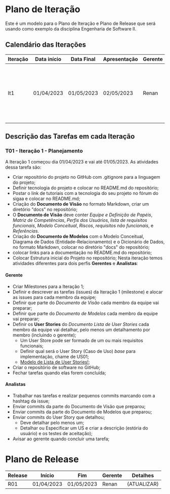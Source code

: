 # Plano de Iteração

Este é um modelo para o Plano de Iteração e Plano de Release que será usando como exemplo da disciplina Engenharia de Software II.


## Calendário das Iterações

Iteração | Data início | Data Final | Apresentação | Gerente   | Detalhes
-------- | ----------- | ---------- | ------------ | -------   | -------
It1      | 01/04/2023  | 01/05/2023 | 02/05/2023   | Renan | Criar Diagrama de classe, Documento de Visão, Modelos e Plano de Iteração e Release. 


## Descrição das Tarefas em cada Iteração

### T01 - Iteração 1 - Planejamento

A Iteração 1 começou dia 01/04/2023 e vai até 01/05/2023. As atividades dessa tarefa são:

* Criar repositório do projeto no GitHub com .gitignore para a linguagem do projeto;
* Definir tecnologia do projeto e colocar no README.md do repositório;
* Postar o link de tutoriais com a tecnologia do seu projeto no fórum do sigaa e colocar no README.md;
* Criação do **Documento de Visão** no formato Markdown, criar um diretório "docs" no repositório;
* O **Documento de Visão** deve conter *Equipe e Definição de Papéis*, *Matriz de Competências*, *Perfis dos Usuários*, *lista de requisitos funcionais*, *Modelo Conceitual*, *Riscos*, *requisitos não funcionais*, e *Referẽncias*.
* Criação do **Documento de Modelos** com o Modelo Conceitual, Diagrama de Dados (Entidade-Relacionamento) e o Dicionário de Dados, no formato Markdown, colocar no diretório "docs" do repositório;
* colocar links para a documentação no README.md do repositório;
* Colocar Estrutura inicial do Projeto no repositório;
Nesta iteração temos atividades diferentes para dois perfis **Gerentes** e **Analistas**:

#### Gerente

* Criar Milestones para a Iteração 1;
* Definir e descrever as tarefas (issues) da Iteração 1 (milestone) e alocar as issues para cada membro da equipe;
* Definir que parte do *Documento de Visão* cada membro da equipe vai preparar;
* Definir que parte do *Documento de Modelos* cada membro da equipe vai preparar;
* Definir os **User Stories** do *Documento Lista de User Stories* cada membro da equipe vai detalhar, pelo menos um detalhamento por membro (incluindo o gerente);
  * Um User Store pode ser formado de um ou mais requisitos funcionais;
  * Definir qual será o User Story (Caso de Uso) *base* para implementação, chame de US01;
  * [Modelo de Lista de User Stories!](https://docs.google.com/document/d/1Ns2J9KTpLgNOpCZjXJXw_RSCSijTJhUx4zgFhYecEJg/edit#);
* Criar o repositório de software no GitHub;
* Fechar tarefas quando elas forem concluída;

#### Analistas

* Trabalhar nas tarefas e realizar pequenos commits marcando com a hashtag da issue;
* Enviar commits da parte do Documento de Visão que preparou;
* Enviar commits da parte do Documento de Modelos que preparou;
* Enviar commits do User Story que detalhou;
  * Deve detalhar pelo menos um;
  * Detalhar ou Especificar um US e criar a descrição (estória do usuário) e os testes de aceitação);
* Avisar ao gerente quando concluir uma tarefa;


# Plano de Release

| Release | Início     | Fim        | Gerente | Detalhes |
| ------- | ---------- | ---------- | ------- | -------- |
| R01     | 01/04/2023 | 01/05/2023 | Renan  | (ATUALIZAR) |
